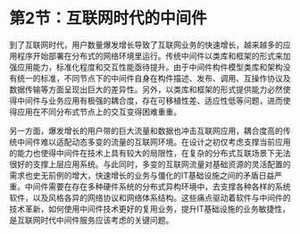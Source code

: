 # 第2节：互联网时代的中间件

到了互联网时代，用户数量爆发增长导致了互联网业务的快速增长，越来越多的应用程序开始部署在分布式的网络环境里运行。传统中间件以类库和框架的形式来加强应用能力，标准化程度和交互性能亟待提升。由于中间件构件模型类库和架构没有统一的标准，不同节点下的中间件自身在构件描述、发布、调用、互操作协议及数据传输等方面呈现出巨大的差异性。另外，以类库和框架的形式提供能力必然使得中间件与业务应用有极强的耦合度，存在可移植性差、适应性低等问题，进而使得应用在不同分布式节点上的交互变得困难重重。

另一方面，爆发增长的用户带的巨大流量和数据也冲击互联网应用，耦合度高的传统中间件难以适配动态多变的流量的互联网环境。在设计之初仅考虑支撑当前应用的能力也使得中间件在技术上具有较大的局限性，在复杂的分布式互联场景下无法很好的支撑上层应用系统。与此同时，多变的互联网流量对基础资源的灵活配置的需求也史无前例的增大，快速增长的业务与僵化的IT基础设施之间的矛盾日益严重。中间件需要在存在多种硬件系统的分布式异构环境中，去支撑各种各样的系统软件，以及风格各异的网络协议和网络体系结构。这些痛点驱动着软件与中间件的技术革新，如何使用中间件技术更好的复用业务，提升IT基础设施的业务敏捷性，是互联网时代中间件服务应该考虑的关键问题。